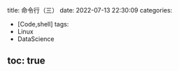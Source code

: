 title: 命令行（三）
date: 2022-07-13 22:30:09
categories:
- [Code,shell]
tags:
- Linux
- DataScience

toc: true
---







